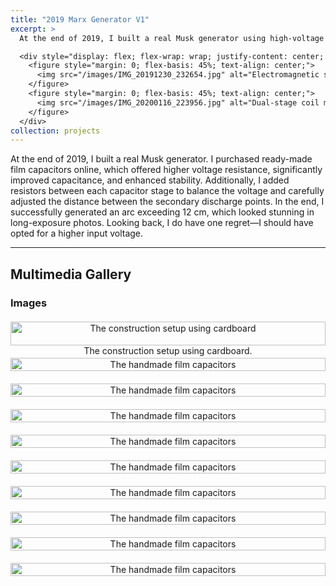 ```yaml
---
title: "2019 Marx Generator V1"
excerpt: >
  At the end of 2019, I built a real Musk generator using high-voltage film capacitors and balanced resistors, optimizing the discharge setup. In the end, I achieved a stunning 12 cm arc but regretted not using a higher input voltage.

  <div style="display: flex; flex-wrap: wrap; justify-content: center; gap: 20px; margin-top: 10px;">
    <figure style="margin: 0; flex-basis: 45%; text-align: center;">
      <img src="/images/IMG_20191230_232654.jpg" alt="Electromagnetic shooter setup" style="width: 100%; height: auto;">
    </figure>
    <figure style="margin: 0; flex-basis: 45%; text-align: center;">
      <img src="/images/IMG_20200116_223956.jpg" alt="Dual-stage coil mechanism" style="width: 100%; height: auto;">
    </figure>
  </div>
collection: projects
---
```


At the end of 2019, I built a real Musk generator. I purchased ready-made film capacitors online, which offered higher voltage resistance, significantly improved capacitance, and enhanced stability. Additionally, I added resistors between each capacitor stage to balance the voltage and carefully adjusted the distance between the secondary discharge points. In the end, I successfully generated an arc exceeding 12 cm, which looked stunning in long-exposure photos. Looking back, I do have one regret—I should have opted for a higher input voltage.

---


## Multimedia Gallery
### Images

<div style="display: grid; grid-template-columns: repeat(auto-fit, minmax(300px, 1fr)); gap: 20px; margin-top: 20px;">
  <figure style="text-align: center; margin: 0;">
    <img src="/images/IMG_20191230_232654.jpg" alt="The construction setup using cardboard" style="width: 100%; height: auto;">
    <figcaption>The construction setup using cardboard.</figcaption>
  </figure>
  <figure style="text-align: center; margin: 0;">
    <img src="/images/IMG_20200116_223956.jpg" alt="The handmade film capacitors" style="width: 100%; height: auto;">
    <figcaption></figcaption>
  </figure>
  <figure style="text-align: center; margin: 0;">
    <img src="/images/IMG_20191230_234056.jpg" alt="The handmade film capacitors" style="width: 100%; height: auto;">
    <figcaption></figcaption>
  </figure>
  <figure style="text-align: center; margin: 0;">
    <img src="/images/IMG_20191230_232732.jpg" alt="The handmade film capacitors" style="width: 100%; height: auto;">
    <figcaption></figcaption>
  </figure>
  <figure style="text-align: center; margin: 0;">
    <img src="/images/IMG_20191230_200334.jpg" alt="The handmade film capacitors" style="width: 100%; height: auto;">
    <figcaption></figcaption>
  </figure>
  <figure style="text-align: center; margin: 0;">
    <img src="/images/IMG_20191230_200246.jpg" alt="The handmade film capacitors" style="width: 100%; height: auto;">
    <figcaption></figcaption>
  </figure>
  <figure style="text-align: center; margin: 0;">
    <img src="/images/IMG_20191230_224356.jpg" alt="The handmade film capacitors" style="width: 100%; height: auto;">
    <figcaption></figcaption>
  </figure>
  <figure style="text-align: center; margin: 0;">
    <img src="/images/IMG_20191230_233839.jpg" alt="The handmade film capacitors" style="width: 100%; height: auto;">
    <figcaption></figcaption>
  </figure>
  <figure style="text-align: center; margin: 0;">
    <img src="/images/IMG_20191231_003117.jpg" alt="The handmade film capacitors" style="width: 100%; height: auto;">
    <figcaption></figcaption>
  </figure>
  <figure style="text-align: center; margin: 0;">
    <img src="/images/IMG_20200103_233354.jpg" alt="The handmade film capacitors" style="width: 100%; height: auto;">
    <figcaption></figcaption>
  </figure>
</div>